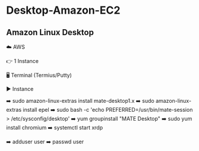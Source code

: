 # Desktop-Amazon-EC2

## Amazon Linux Desktop

☁️ AWS

👉 1 Instance

🖥️ Terminal (Termius/Putty)

▶️ Instance

➡️ sudo amazon-linux-extras install mate-desktop1.x
➡️ sudo amazon-linux-extras install epel
➡️ sudo bash -c 'echo PREFERRED=/usr/bin/mate-session > /etc/sysconfig/desktop'
➡️ yum groupinstall "MATE Desktop"
➡️ sudo yum install chromium
➡️ systemctl start xrdp


➡️ adduser user
➡️ passwd user
 
